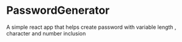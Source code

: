# PasswordGenerator
A simple react app that helps create password with variable length , character  and number inclusion 
